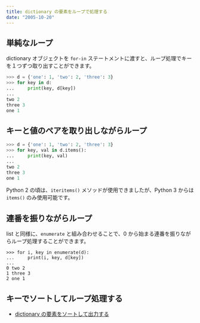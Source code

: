 ```yaml
---
title: dictionary の要素をループで処理する
date: "2005-10-20"
---
```


単純なループ
----

dictionary オブジェクトを `for-in` ステートメントに渡すと、ループ処理でキーを１つずつ取り出すことができます。

```python
>>> d = {'one': 1, 'two': 2, 'three': 3}
>>> for key in d:
...     print(key, d[key])
...
two 2
three 3
one 1
```


キーと値のペアを取り出しながらループ
----

```python
>>> d = {'one': 1, 'two': 2, 'three': 3}
>>> for key, val in d.items():
...     print(key, val)
...
two 2
three 3
one 1
```

Python 2 の頃は、`iteritems()` メソッドが使用できましたが、Python 3 からは `items()` のみ使用可能です。


連番を振りながらループ
----

list と同様に、`enumerate` と組み合わせることで、0 から始まる連番を振りながらループ処理することができます。

```
>>> for i, key in enumerate(d):
...     print(i, key, d[key])
...
0 two 2
1 three 3
2 one 1
```


キーでソートしてループ処理する
----

* [dictionary の要素をソートして出力する](./sort.html)


